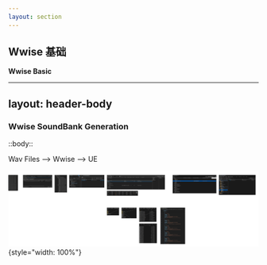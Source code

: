```yaml
---
layout: section
---
```


## Wwise 基础
**Wwise Basic**

---
layout: header-body
---

### Wwise SoundBank Generation

::body::

Wav Files --> Wwise --> UE

![](/soundbank-generation.png){style="width: 100%"}

<!--  -->